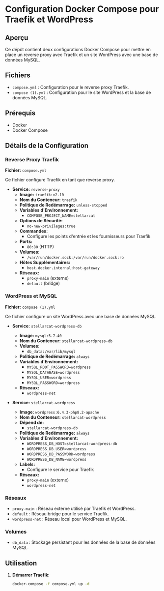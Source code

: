 # Configuration Docker Compose pour Traefik et WordPress

## Aperçu

Ce dépôt contient deux configurations Docker Compose pour mettre en place un reverse proxy avec Traefik et un site WordPress avec une base de données MySQL.

## Fichiers

- `compose.yml` : Configuration pour le reverse proxy Traefik.
- `compose (1).yml` : Configuration pour le site WordPress et la base de données MySQL.

## Prérequis

- Docker
- Docker Compose

## Détails de la Configuration

### Reverse Proxy Traefik

**Fichier:** `compose.yml`

Ce fichier configure Traefik en tant que reverse proxy.

- **Service:** `reverse-proxy`
  - **Image:** `traefik:v2.10`
  - **Nom du Conteneur:** `traefik`
  - **Politique de Redémarrage:** `unless-stopped`
  - **Variables d'Environnement:** 
    - `COMPOSE_PROJECT_NAME=stellarcat`
  - **Options de Sécurité:** 
    - `no-new-privileges:true`
  - **Commandes:**
    - Configure les points d'entrée et les fournisseurs pour Traefik
  - **Ports:** 
    - `80:80` (HTTP)
  - **Volumes:**
    - `/var/run/docker.sock:/var/run/docker.sock:ro`
  - **Hôtes Supplémentaires:** 
    - `host.docker.internal:host-gateway`
  - **Réseaux:**
    - `proxy-main` (externe)
    - `default` (bridge)

### WordPress et MySQL

**Fichier:** `compose (1).yml`

Ce fichier configure un site WordPress avec une base de données MySQL.

- **Service:** `stellarcat-wordpress-db`
  - **Image:** `mysql:5.7.40`
  - **Nom du Conteneur:** `stellarcat-wordpress-db`
  - **Volumes:** 
    - `db_data:/var/lib/mysql`
  - **Politique de Redémarrage:** `always`
  - **Variables d'Environnement:**
    - `MYSQL_ROOT_PASSWORD=wordpress`
    - `MYSQL_DATABASE=wordpress`
    - `MYSQL_USER=wordpress`
    - `MYSQL_PASSWORD=wordpress`
  - **Réseaux:**
    - `wordpress-net`

- **Service:** `stellarcat-wordpress`
  - **Image:** `wordpress:6.4.3-php8.2-apache`
  - **Nom du Conteneur:** `stellarcat-wordpress`
  - **Dépend de:** 
    - `stellarcat-wordpress-db`
  - **Politique de Redémarrage:** `always`
  - **Variables d'Environnement:**
    - `WORDPRESS_DB_HOST=stellarcat-wordpress-db`
    - `WORDPRESS_DB_USER=wordpress`
    - `WORDPRESS_DB_PASSWORD=wordpress`
    - `WORDPRESS_DB_NAME=wordpress`
  - **Labels:**
    - Configure le service pour Traefik
  - **Réseaux:**
    - `proxy-main` (externe)
    - `wordpress-net`

### Réseaux

- `proxy-main` : Réseau externe utilisé par Traefik et WordPress.
- `default` : Réseau bridge pour le service Traefik.
- `wordpress-net` : Réseau local pour WordPress et MySQL.

### Volumes

- `db_data` : Stockage persistant pour les données de la base de données MySQL.

## Utilisation

1. **Démarrer Traefik:**

   ```sh
   docker-compose -f compose.yml up -d
